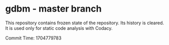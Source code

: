 # gdbm - master branch

This repository contains frozen state of the repository.
Its history is cleared. It is used only for static code
analysis with Codacy.

Commit Time: 1704779783